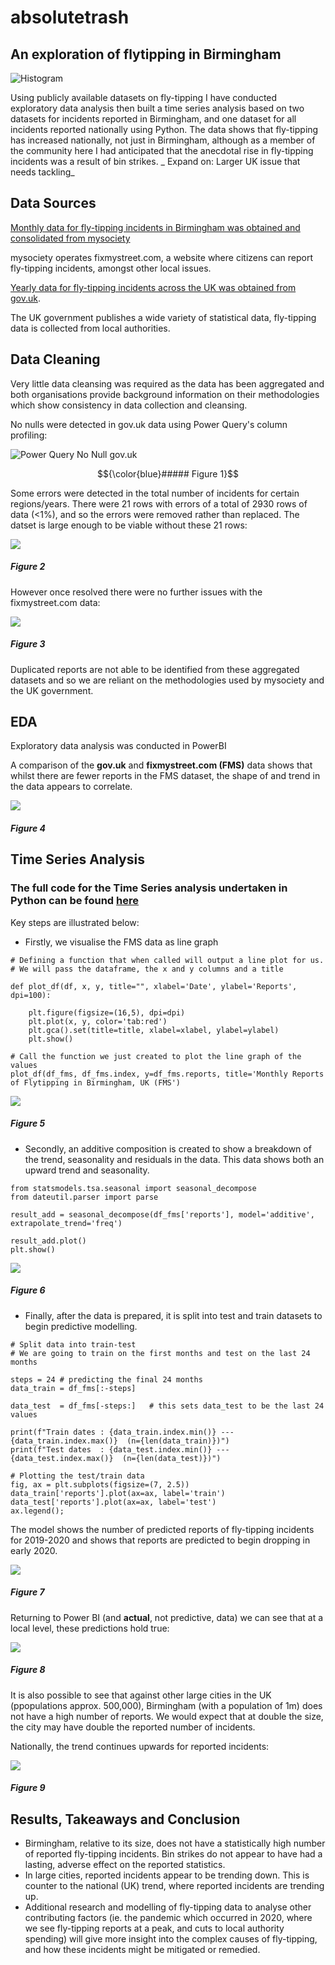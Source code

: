 # absolutetrash

## An exploration of flytipping in Birmingham
![Histogram](assets/flytipping1.jpeg)

Using publicly available datasets on fly-tipping I have conducted exploratory data analysis then built a time series analysis based on two datasets for incidents reported in Birmingham, and one dataset for all incidents reported nationally using Python. The data shows that fly-tipping has increased nationally, not just in Birmingham, although as a member of the community here I had anticipated that the anecdotal rise in fly-tipping incidents was a result of bin strikes. _ Expand on: Larger UK issue that needs tackling_

## Data Sources

[Monthly data for fly-tipping incidents in Birmingham was obtained and consolidated from mysociety](https://github.com/mysociety/fms_geographic_data/tree/master)

mysociety operates fixmystreet.com, a website where citizens can report fly-tipping incidents, amongst other local issues.

[Yearly data for fly-tipping incidents across the UK was obtained from gov.uk](https://www.gov.uk/government/statistics/fly-tipping-in-england).

The UK government publishes a wide variety of statistical data, fly-tipping data is collected from local authorities.

## Data Cleaning

Very little data cleansing was required as the data has been aggregated and both organisations provide background information on their methodologies which show consistency in data collection and cleansing. 

No nulls were detected in gov.uk data using Power Query's column profiling:

<img src="/assets/PQ - LA data - No null.png" alt="Power Query No Null gov.uk">

$${\color{blue}##### Figure 1}$$

Some errors were detected in the total number of incidents for certain regions/years. There were 21 rows with errors of a total of 2930 rows of data (<1%), and so the errors were removed rather than replaced. The datset is large enough to be viable without these 21 rows:

<img src="/assets/PQ - error with total incidents - LA.png">

##### Figure 2

However once resolved there were no further issues with the fixmystreet.com data:

<img src="/assets/PQ FMS no null.png">

##### Figure 3

Duplicated reports are not able to be identified from these aggregated datasets and so we are reliant on the methodologies used by mysociety and the UK government.

## EDA

Exploratory data analysis was conducted in PowerBI

A comparison of the __gov.uk__ and __fixmystreet.com (FMS)__ data shows that whilst there are fewer reports in the FMS dataset, the shape of and trend in the data appears to correlate.

<img src="/assets/pbi_bham.png">

##### Figure 4

## Time Series Analysis

### The full code for the Time Series analysis undertaken in Python can be found [here](https://github.com/ducksinarowdata/absolutetrash/blob/main/Flytipping_Summative.ipynb)

Key steps are illustrated below:

* Firstly, we visualise the FMS data as line graph

```
# Defining a function that when called will output a line plot for us.
# We will pass the dataframe, the x and y columns and a title

def plot_df(df, x, y, title="", xlabel='Date', ylabel='Reports', dpi=100):

    plt.figure(figsize=(16,5), dpi=dpi)
    plt.plot(x, y, color='tab:red')
    plt.gca().set(title=title, xlabel=xlabel, ylabel=ylabel)
    plt.show()

# Call the function we just created to plot the line graph of the values
plot_df(df_fms, df_fms.index, y=df_fms.reports, title='Monthly Reports of Flytipping in Birmingham, UK (FMS')
```
<img src="/assets/fms_ts.png">

##### Figure 5

* Secondly, an additive composition is created to show a breakdown of the trend, seasonality and residuals in the data. This data shows both an upward trend and seasonality.

```
from statsmodels.tsa.seasonal import seasonal_decompose
from dateutil.parser import parse

result_add = seasonal_decompose(df_fms['reports'], model='additive', extrapolate_trend='freq')

result_add.plot()
plt.show()
```
<img src="/assets/fms_decomp.png">

##### Figure 6

* Finally, after the data is prepared, it is split into test and train datasets to begin predictive modelling.

```
# Split data into train-test
# We are going to train on the first months and test on the last 24 months

steps = 24 # predicting the final 24 months
data_train = df_fms[:-steps]  

data_test  = df_fms[-steps:]   # this sets data_test to be the last 24 values

print(f"Train dates : {data_train.index.min()} --- {data_train.index.max()}  (n={len(data_train)})")
print(f"Test dates  : {data_test.index.min()} --- {data_test.index.max()}  (n={len(data_test)})")

# Plotting the test/train data
fig, ax = plt.subplots(figsize=(7, 2.5))
data_train['reports'].plot(ax=ax, label='train')
data_test['reports'].plot(ax=ax, label='test')
ax.legend();
```
The model shows the number of predicted reports of fly-tipping incidents for 2019-2020 and shows that reports are predicted to begin dropping in early 2020.

<img src="/assets/fms_tt.png">

##### Figure 7

Returning to Power BI (and __actual__, not predictive, data) we can see that at a local level, these predictions hold true:

<img src="/assets/pbi_local.png">

##### Figure 8

It is also possible to see that against other large cities in the UK (ppopulations approx. 500,000), Birmingham (with a population of 1m) does not have a high number of reports. We would expect that at double the size, the city may have double the reported number of incidents.

Nationally, the trend continues upwards for reported incidents:

<img src="/assets/pbi_national.png">

##### Figure 9

## Results, Takeaways and Conclusion

* Birmingham, relative to its size, does not have a statistically high number of reported fly-tipping incidents. Bin strikes do not appear to have had a lasting, adverse effect on the reported statistics.
* In large cities, reported incidents appear to be trending down. This is counter to the national (UK) trend, where reported incidents are trending up.
* Additional research and modelling of fly-tipping data to analyse other contributing factors (ie. the pandemic which occurred in 2020, where we see fly-tipping reports at a peak, and cuts to local authority spending) will give more insight into the complex causes of fly-tipping, and how these incidents might be mitigated or remedied.
